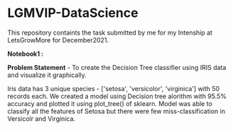 # LGMVIP-DataScience

This repository containts the task submitted by me for my Intenship at LetsGrowMore for December2021.

**Notebook1 :** 

**Problem Statement** - To create the Decision Tree classifier using IRIS data and visualize it graphically.

Iris data has 3 unique species - ['setosa', 'versicolor', 'virginica'] with 50 records each. We created a model using Decision tree alorithm with 95.5% accuracy and plotted it using plot_tree() of sklearn. Model was able to classify all the features of Setosa but there were few miss-classification in Versicolr and Virginica.
